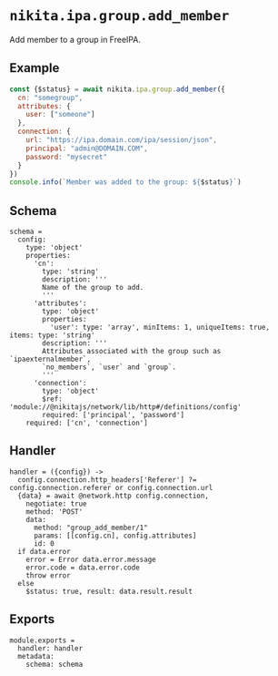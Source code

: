 
# `nikita.ipa.group.add_member`

Add member to a group in FreeIPA.

## Example

```js
const {$status} = await nikita.ipa.group.add_member({
  cn: "somegroup",
  attributes: {
    user: ["someone"]
  },
  connection: {
    url: "https://ipa.domain.com/ipa/session/json",
    principal: "admin@DOMAIN.COM",
    password: "mysecret"
  }
})
console.info(`Member was added to the group: ${$status}`)
```

## Schema

    schema =
      config:
        type: 'object'
        properties:
          'cn':
            type: 'string'
            description: '''
            Name of the group to add.
            '''
          'attributes':
            type: 'object'
            properties:
              'user': type: 'array', minItems: 1, uniqueItems: true, items: type: 'string'
            description: '''
            Attributes associated with the group such as `ipaexternalmember`,
            `no_members`, `user` and `group`.
            '''
          'connection':
            type: 'object'
            $ref: 'module://@nikitajs/network/lib/http#/definitions/config'
            required: ['principal', 'password']
        required: ['cn', 'connection']

## Handler

    handler = ({config}) ->
      config.connection.http_headers['Referer'] ?= config.connection.referer or config.connection.url
      {data} = await @network.http config.connection,
        negotiate: true
        method: 'POST'
        data:
          method: "group_add_member/1"
          params: [[config.cn], config.attributes]
          id: 0
      if data.error
        error = Error data.error.message
        error.code = data.error.code
        throw error
      else
        $status: true, result: data.result.result

## Exports

    module.exports =
      handler: handler
      metadata:
        schema: schema

